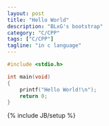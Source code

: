 ```yaml
---
layout: post
title: "Hello World"
description: "BLxG's bootstrap"
category: "C/CPP"
tags: ["C/CPP"]
tagline: "in c language"
---
```


```c
#include <stdio.h>

int main(void)
{
	printf("Hello World!\n");
	return 0;
}
```

{% include JB/setup %}
